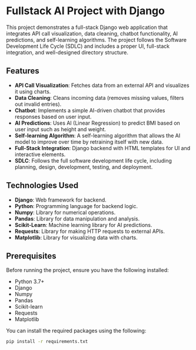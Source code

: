 # Fullstack AI Project with Django

This project demonstrates a full-stack Django web application that integrates API call visualization, data cleaning, chatbot functionality, AI predictions, and self-learning algorithms. The project follows the Software Development Life Cycle (SDLC) and includes a proper UI, full-stack integration, and well-designed directory structure.

## Features

- **API Call Visualization**: Fetches data from an external API and visualizes it using charts.
- **Data Cleaning**: Cleans incoming data (removes missing values, filters out invalid entries).
- **Chatbot**: Implements a simple AI-driven chatbot that provides responses based on user input.
- **AI Predictions**: Uses AI (Linear Regression) to predict BMI based on user input such as height and weight.
- **Self-learning Algorithm**: A self-learning algorithm that allows the AI model to improve over time by retraining itself with new data.
- **Full-Stack Integration**: Django backend with HTML templates for UI and interactive elements.
- **SDLC**: Follows the full software development life cycle, including planning, design, development, testing, and deployment.

## Technologies Used

- **Django**: Web framework for backend.
- **Python**: Programming language for backend logic.
- **Numpy**: Library for numerical operations.
- **Pandas**: Library for data manipulation and analysis.
- **Scikit-Learn**: Machine learning library for AI predictions.
- **Requests**: Library for making HTTP requests to external APIs.
- **Matplotlib**: Library for visualizing data with charts.

## Prerequisites

Before running the project, ensure you have the following installed:

- Python 3.7+
- Django
- Numpy
- Pandas
- Scikit-learn
- Requests
- Matplotlib

You can install the required packages using the following:

```bash
pip install -r requirements.txt
